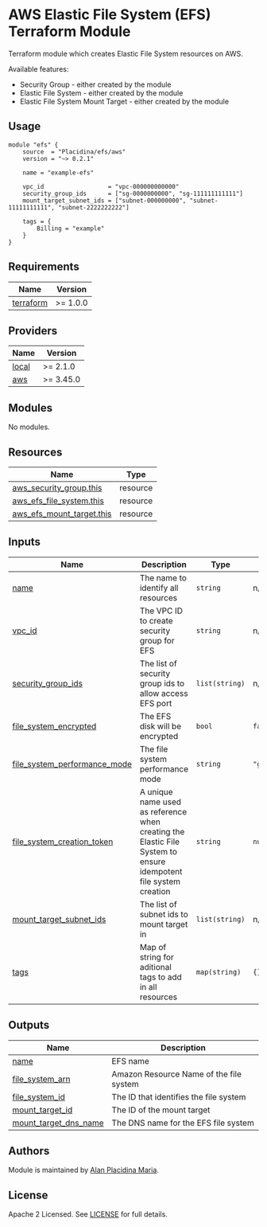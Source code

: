 # AWS Elastic File System (EFS) Terraform Module

Terraform module which creates Elastic File System resources on AWS.

Available features:

- Security Group - either created by the module
- Elastic File System - either created by the module
- Elastic File System Mount Target - either created by the module

## Usage

```hcl
module "efs" {
    source  = "Placidina/efs/aws"
    version = "~> 0.2.1"

    name = "example-efs"

    vpc_id                  = "vpc-000000000000"
    security_group_ids      = ["sg-0000000000", "sg-111111111111"]
    mount_target_subnet_ids = ["subnet-000000000", "subnet-11111111111", "subnet-2222222222"]

    tags = {
        Billing = "example"
    }
}
```

## Requirements

| Name | Version |
|---|---|
| [terraform](https://www.terraform.io/downloads.html) | >= 1.0.0 |


## Providers

| Name | Version |
|---|---|
| [local](https://registry.terraform.io/providers/hashicorp/local/latest) | >= 2.1.0 |
| [aws](https://registry.terraform.io/providers/hashicorp/aws/latest) | >= 3.45.0 |

## Modules

No modules.

## Resources

| Name | Type |
|---|---|
| [aws_security_group.this](https://registry.terraform.io/providers/hashicorp/aws/latest/docs/resources/security_group) | resource |
| [aws_efs_file_system.this](https://registry.terraform.io/providers/hashicorp/aws/latest/docs/resources/efs_file_system) | resource |
| [aws_efs_mount_target.this](https://registry.terraform.io/providers/hashicorp/aws/latest/docs/resources/efs_mount_target) | resource |

## Inputs

| Name | Description | Type | Default | Required |
|---|---|--|--|--|
| <a name="input_name"></a> [name](#input\_name) | The name to identify all resources | `string` | n/a | yes |
| <a name="input_vpc_id"></a> [vpc_id](#input\_vpc\_id) | The VPC ID to create security group for EFS | `string` | n/a | yes |
| <a name="input_security_group_ids"></a> [security_group_ids](#input\_security\_group\_ids) | The list of security group ids to allow access EFS port | `list(string)` | n/a | yes |
| <a name="input_file_system_encrypted"></a> [file_system_encrypted](#input\_file\_system\_encrypted) | The EFS disk will be encrypted | `bool` | `false` | no |
| <a name="input_file_system_performance_mode"></a> [file_system_performance_mode](#input\_file\_system\_performance\_mode) | The file system performance mode | `string` | `"generalPurpose"` | no |
| <a name="input_file_system_creation_token"></a> [file_system_creation_token](#input\_file\_system\_creation\_token) | A unique name used as reference when creating the Elastic File System to ensure idempotent file system creation | `string` | `null` | no |
| <a name="input_mount_target_subnet_ids"></a> [mount_target_subnet_ids](#input\_mount\_target\_subnet\_ids) | The list of subnet ids to mount target in | `list(string)` | n/a | yes |
| <a name="input_tags"></a> [tags](#input\_tags) | Map of string for aditional tags to add in all resources | `map(string)` | `{}` | no |

## Outputs

| Name | Description |
|---|---|
| <a name="input_name"></a> [name](#input\_name) | EFS name |
| <a name="input_file_system_arn"></a> [file_system_arn](#input\_file\_system\_arn) | Amazon Resource Name of the file system |
| <a name="input_file_system_id"></a> [file_system_id](#input\_file\_system\_id) | The ID that identifies the file system |
| <a name="input_mount_target_id"></a> [mount_target_id](#input\_mount\_target\_id) | The ID of the mount target |
| <a name="input_mount_target_dns_name"></a> [mount_target_dns_name](#input\_mount\_target\_dns\_name) | The DNS name for the EFS file system |

## Authors

Module is maintained by [Alan Placidina Maria](https://github.com/Placidina).

## License

Apache 2 Licensed. See [LICENSE](https://github.com/Placidina/terraform-aws-efs-module/tree/master/LICENSE) for full details.